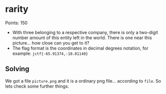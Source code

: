 # rarity
Points: 150
 - With three belonging to a respective company, there is only a two-digit number amount of this entity left in the world. There is one near this picture... how close can you get to it?
 - The flag format is the coordinates in decimal degrees notation, for example: `jctf{-65.91374,-10.81140}`

## Solving

We got a file `picture.png` and it is a ordinary png file... according to `file`. So lets check some further things.
